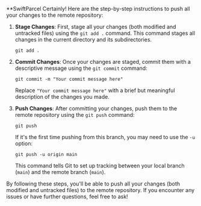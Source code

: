 **SwiftParcel
Certainly! Here are the step-by-step instructions to push all your changes to the remote repository:

1. **Stage Changes**: First, stage all your changes (both modified and untracked files) using the `git add .` command. This command stages all changes in the current directory and its subdirectories.

   ```
   git add .
   ```

2. **Commit Changes**: Once your changes are staged, commit them with a descriptive message using the `git commit` command:

   ```
   git commit -m "Your commit message here"
   ```

   Replace `"Your commit message here"` with a brief but meaningful description of the changes you made.

3. **Push Changes**: After committing your changes, push them to the remote repository using the `git push` command:

   ```
   git push
   ```

   If it's the first time pushing from this branch, you may need to use the `-u` option:

   ```
   git push -u origin main
   ```

   This command tells Git to set up tracking between your local branch (`main`) and the remote branch (`main`).

By following these steps, you'll be able to push all your changes (both modified and untracked files) to the remote repository. If you encounter any issues or have further questions, feel free to ask!
